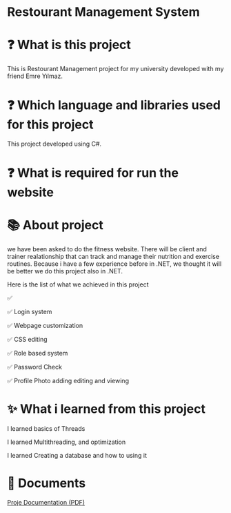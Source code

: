  # Restourant Management System

 # :question: What is this project
 This is Restourant Management project for my university developed with my friend Emre Yılmaz.

 # :question: Which language and libraries used for this project
 This project developed using C#.

 # :question: What is required for run the website


 # :books: About project
  we have been asked to do the fitness website. There will be client and trainer realationship that can track and manage their nutrition and exercise routines. Because i have a few experience before in .NET, we thought it will be better we do this project also in .NET.

  Here is the list of what we achieved in this project

  :white_check_mark: 

  :white_check_mark: Login system

  :white_check_mark: Webpage customization

  :white_check_mark: CSS editing

  :white_check_mark: Role based system

  :white_check_mark: Password Check

  :white_check_mark: Profile Photo adding editing and viewing

 # :sparkles: What i learned from this project
  
  I learned basics of Threads

  I learned Multithreading, and optimization

  I learned Creating a database and how to using it

# :paperclip: Documents

[Proje Documentation (PDF)](https://github.com/SellTrack/Fitlife/blob/main/AlphaSales/media/yazlab2.pdf)

